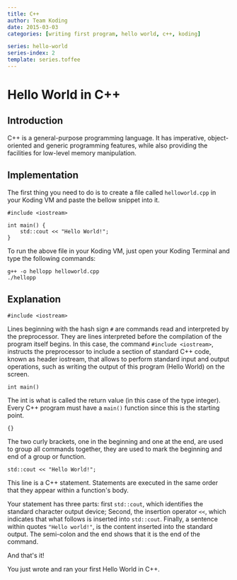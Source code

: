 ```yaml
---
title: C++
author: Team Koding
date: 2015-03-03
categories: [writing first program, hello world, c++, koding]

series: hello-world
series-index: 2
template: series.toffee
---
```


# Hello World in C++

## Introduction

C++ is a general-purpose programming language. It has imperative, object-oriented and generic programming features, while also providing the facilities for low-level memory manipulation.

## Implementation

The first thing you need to do is to create a file called `helloworld.cpp` in your Koding VM and paste the bellow snippet into it.

```
#include <iostream>

int main() {
    std::cout << "Hello World!";
}
```

To run the above file in your Koding VM, just open your Koding Terminal and type the following commands:

```
g++ -o hellopp helloworld.cpp
./hellopp
```

## Explanation

```
#include <iostream>
```

Lines beginning with the hash sign `#` are commands read and interpreted by the preprocessor. They are lines interpreted before the compilation of the program itself begins. In this case, the command `#include <iostream>`, instructs the preprocessor to include a section of standard C++ code, known as header iostream, that allows to perform standard input and output operations, such as writing the output of this program (Hello World) on the screen.

```
int main()
```

The int is what is called the return value (in this case of the type integer). Every C++ program must have a `main()` function since this is the starting point.

```
{}
```

The two curly brackets, one in the beginning and one at the end, are used to group all commands together, they are used to mark the beginning and end of a
group or function.

```
std::cout << "Hello World!";
```

This line is a C++ statement. Statements are executed in the same order that they appear within a function's body.

Your statement has three parts: first `std::cout`, which identifies the standard character output device; Second, the insertion operator `<<`, which indicates that what follows is inserted into `std::cout`. Finally, a sentence within quotes `"Hello world!"`, is the content inserted into the standard output. The semi-colon and the end shows that it is the end of the command.

And that's it!

You just wrote and ran your first Hello World in C++.

